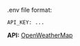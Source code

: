 .env file format:

```.env
API_KEY: ...
```

**API:** [OpenWeatherMap](https://openweathermap.org/api)